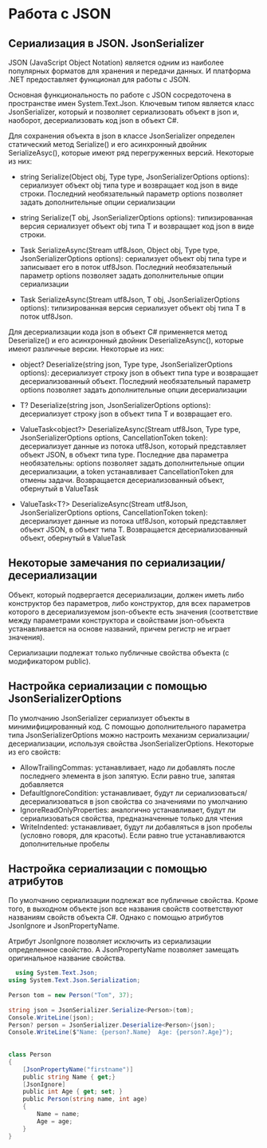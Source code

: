 # Работа с JSON
## Сериализация в JSON. JsonSerializer
JSON (JavaScript Object Notation) является одним из наиболее популярных форматов для хранения и передачи данных. И платформа .NET предоставляет функционал для работы с JSON.

Основная функциональность по работе с JSON сосредоточена в пространстве имен System.Text.Json. Ключевым типом является класс JsonSerializer, который и позволяет сериализовать объект в json и, наоборот, десериализовать код json в объект C#.

Для сохранения объекта в json в классе JsonSerializer определен статический метод Serialize() и его асинхронный двойник SerializeAsyc(), которые имеют ряд перегруженных версий. Некоторые из них:

- string Serialize(Object obj, Type type, JsonSerializerOptions options): сериализует объект obj типа type и возвращает код json в виде строки. Последний необязательный параметр options позволяет задать дополнительные опции сериализации

- string Serialize<T>(T obj, JsonSerializerOptions options): типизированная версия сериализует объект obj типа T и возвращает код json в виде строки.

- Task SerializeAsync(Stream utf8Json, Object obj, Type type, JsonSerializerOptions options): сериализует объект obj типа type и записывает его в поток utf8Json. Последний необязательный параметр options позволяет задать дополнительные опции сериализации

- Task SerializeAsync<T>(Stream utf8Json, T obj, JsonSerializerOptions options): типизированная версия сериализует объект obj типа T в поток utf8Json.

Для десериализации кода json в объект C# применяется метод Deserialize() и его асинхронный двойник DeserializeAsync(), которые имеют различные версии. Некоторые из них:

- object? Deserialize(string json, Type type, JsonSerializerOptions options): десериализует строку json в объект типа type и возвращает десериализованный объект. Последний необязательный параметр options позволяет задать дополнительные опции десериализации

- T? Deserialize<T>(string json, JsonSerializerOptions options): десериализует строку json в объект типа T и возвращает его.

- ValueTask<object?> DeserializeAsync(Stream utf8Json, Type type, JsonSerializerOptions options, CancellationToken token): десериализует данные из потока utf8Json, который представляет объект JSON, в объект типа type. Последние два параметра необязательны: options позволяет задать дополнительные опции десериализации, а token устанавливает CancellationToken для отмены задачи. Возвращается десериализованный объект, обернутый в ValueTask

- ValueTask<T?> DeserializeAsync<T>(Stream utf8Json, JsonSerializerOptions options, CancellationToken token): десериализует данные из потока utf8Json, который представляет объект JSON, в объект типа T. Возвращается десериализованный объект, обернутый в ValueTask

## Некоторые замечания по сериализации/десериализации
Объект, который подвергается десериализации, должен иметь либо конструктор без параметров, либо конструктор, для всех параметров которого в десериализуемом json-объекте есть значения (соответствие между параметрами конструктора и свойствами json-объекта устанавливается на основе названий, причем регистр не играет значения).

Сериализации подлежат только публичные свойства объекта (с модификатором public).

## Настройка сериализации с помощью JsonSerializerOptions
По умолчанию JsonSerializer сериализует объекты в минимифицированный код. С помощью дополнительного параметра типа JsonSerializerOptions можно настроить механизм сериализации/десериализации, используя свойства JsonSerializerOptions. Некоторые из его свойств:
- AllowTrailingCommas: устанавливает, надо ли добавлять после последнего элемента в json запятую. Если равно true, запятая добавляется
- DefaultIgnoreCondition: устанавливает, будут ли сериализоваться/десериализоваться в json свойства со значениями по умолчанию
- IgnoreReadOnlyProperties: аналогично устанавливает, будут ли сериализоваться свойства, предназначенные только для чтения
- WriteIndented: устанавливает, будут ли добавляться в json пробелы (условно говоря, для красоты). Если равно true устанавливаются дополнительные пробелы

## Настройка сериализации с помощью атрибутов
По умолчанию сериализации подлежат все публичные свойства. Кроме того, в выходном объекте json все названия свойств соответствуют названиям свойств объекта C#. Однако с помощью атрибутов JsonIgnore и JsonPropertyName.

Атрибут JsonIgnore позволяет исключить из сериализации определенное свойство. А JsonPropertyName позволяет замещать оригинальное название свойства. 
```C#
  using System.Text.Json;
using System.Text.Json.Serialization;
 
Person tom = new Person("Tom", 37);
 
string json = JsonSerializer.Serialize<Person>(tom);
Console.WriteLine(json);
Person? person = JsonSerializer.Deserialize<Person>(json);
Console.WriteLine($"Name: {person?.Name}  Age: {person?.Age}");
 
 
class Person
{
    [JsonPropertyName("firstname")]
    public string Name { get;}
    [JsonIgnore]
    public int Age { get; set; }
    public Person(string name, int age)
    {
        Name = name;
        Age = age;
    }
}
  ```
